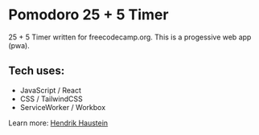 # Pomodoro 25 + 5 Timer

25 + 5 Timer written for freecodecamp.org. This is a progessive web app (pwa).

## Tech uses:

* JavaScript / React
* CSS / TailwindCSS
* ServiceWorker / Workbox

Learn more: [Hendrik Haustein](https://haustein.in)
